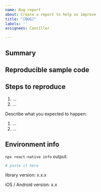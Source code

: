 ```yaml
---
name: Bug report
about: Create a report to help us improve
title: "[BUG]"
labels: ''
assignees: Canciller

---
```


## Summary

<!--
Provide a clear and concise description of what the bug is.
-->

## Reproducible sample code

<!--
- You must provide a **minimal and easy-to-run** reproduction of your issue - [how to create a minimal reproduction?](https://stackoverflow.com/help/mcve). I do not have time to try reproduce bugs myself.
- If the bug involves certain file, please attach the file in the bug report.
- Provide a code snippet or link to a repo that reproduces the bug.
- Provide other samples: error messages / stack traces, screenshots, gifs, as suitable.
-->

## Steps to reproduce

<!--
- Explain the steps we need to take to reproduce the issue:
-->

1. …
2. …

Describe what you expected to happen:

1. …
2. …

## Environment info

<!--
Run `npx react-native info` in your terminal and paste the results here. Also, include the *precise* version number of this library that you are using in the project.
-->

`npx react-native info` output:

```bash
# paste it here
```

library version: x.x.x

iOS / Android version: x.x
